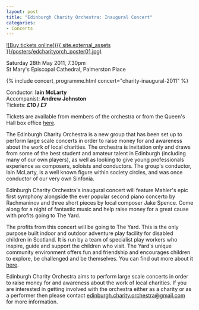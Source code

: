 ```yaml
---
layout: post
title: "Edinburgh Charity Orchestra: Inaugural Concert"
categories:
- Concerts
---
```


[![Buy tickets online]({{ site.external_assets }}/posters/edcharityorch_poster01.jpg)](http://www.thequeenshall.net/elsewhere/shows/edinburgh-charity-orchestra-2)

<p class="hero">
Saturday 28th May 2011, 7.30pm<br>
St Mary's Episcopal Cathedral, Palmerston Place
</p>

{% include concert_programme.html concert="charity-inaugural-2011" %}

Conductor: **Iain McLarty**<br>
Accompanist: **Andrew Johnston**<br>
Tickets: **&pound;10 / &pound;7**

Tickets are available from members of the orchestra or from the Queen's Hall
box office
[here](http://www.thequeenshall.net/elsewhere/shows/edinburgh-charity-orchestra-2).

The Edinburgh Charity Orchestra is a new group that has been set up to perform
large scale concerts in order to raise money for and awareness about the work
of local charities. The orchestra is invitation only and draws from some of the
best student and amateur talent in Edinburgh (including many of our own
players), as well as looking to give young professionals experience as
composers, soloists and conductors. The group's conductor, Iain McLarty, is a
well known figure within society circles, and was once conductor of our very
own Sinfonia.

Edinburgh Charity Orchestra's inaugural concert will feature Mahler's epic
first symphony alongside the ever popular second piano concerto by Rachmaninov
and three short pieces by local composer Jake Spence. Come along for a night of
fantastic music and help raise money for a great cause with profits going to
The Yard.

The profits from this concert will be going to The Yard. This is the only
purpose built indoor and outdoor adventure play facility for disabled children
in Scotland. It is run by a team of specialist play workers who inspire, guide
and support the children who visit. The Yard's unique community environment
offers fun and friendship and encourages children to explore, be challenged and
be themselves. You can find out more about it
[here](http://www.theyardscotland.org.uk/).

Edinburgh Charity Orchestra aims to perform large scale concerts in order to
raise money for and awareness about the work of local charities. If you are
interested in getting involved with the orchestra either as a charity or as a
performer then please contact [edinburgh.charity.orchestra@gmail.com](mailto:edinburgh.charity.orchestra@gmail.com)
for more information.
